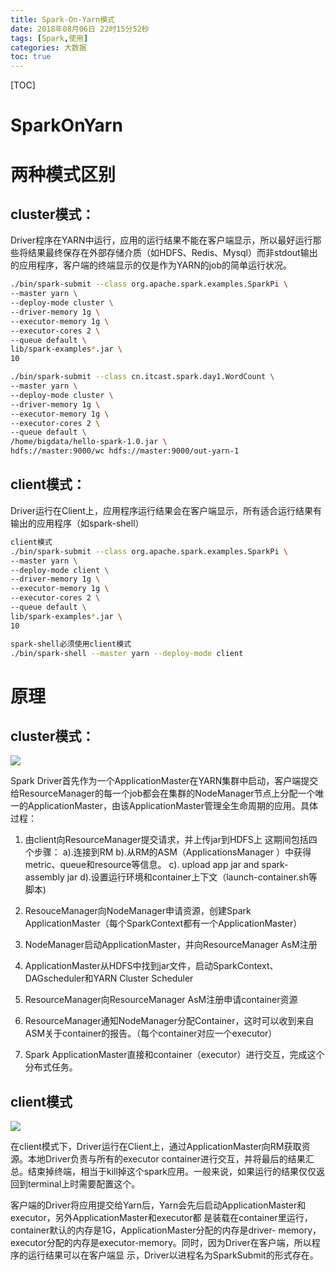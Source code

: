 ```yaml
---
title: Spark-On-Yarn模式
date: 2018年08月06日 22时15分52秒
tags: [Spark,使用]
categories: 大数据
toc: true
---
```


[TOC]

# SparkOnYarn

# 两种模式区别

## cluster模式：

Driver程序在YARN中运行，应用的运行结果不能在客户端显示，所以最好运行那些将结果最终保存在外部存储介质（如HDFS、Redis、Mysql）而非stdout输出的应用程序，客户端的终端显示的仅是作为YARN的job的简单运行状况。

```bash
./bin/spark-submit --class org.apache.spark.examples.SparkPi \
--master yarn \
--deploy-mode cluster \
--driver-memory 1g \
--executor-memory 1g \
--executor-cores 2 \
--queue default \
lib/spark-examples*.jar \
10

./bin/spark-submit --class cn.itcast.spark.day1.WordCount \
--master yarn \
--deploy-mode cluster \
--driver-memory 1g \
--executor-memory 1g \
--executor-cores 2 \
--queue default \
/home/bigdata/hello-spark-1.0.jar \
hdfs://master:9000/wc hdfs://master:9000/out-yarn-1

```

<!-- more --> 

## client模式：

Driver运行在Client上，应用程序运行结果会在客户端显示，所有适合运行结果有输出的应用程序（如spark-shell）

```bash
client模式
./bin/spark-submit --class org.apache.spark.examples.SparkPi \
--master yarn \
--deploy-mode client \
--driver-memory 1g \
--executor-memory 1g \
--executor-cores 2 \
--queue default \
lib/spark-examples*.jar \
10

spark-shell必须使用client模式
./bin/spark-shell --master yarn --deploy-mode client

```



# 原理

## cluster模式：

![](https://ws3.sinaimg.cn/large/006tNbRwgy1fuaxd9man3j31020o60w1.jpg)

Spark Driver首先作为一个ApplicationMaster在YARN集群中启动，客户端提交给ResourceManager的每一个job都会在集群的NodeManager节点上分配一个唯一的ApplicationMaster，由该ApplicationMaster管理全生命周期的应用。具体过程：

1. 由client向ResourceManager提交请求，并上传jar到HDFS上
  这期间包括四个步骤：
  a).连接到RM
  b).从RM的ASM（ApplicationsManager ）中获得metric、queue和resource等信息。
  c). upload app jar and spark-assembly jar
  d).设置运行环境和container上下文（launch-container.sh等脚本)

2. ResouceManager向NodeManager申请资源，创建Spark ApplicationMaster（每个SparkContext都有一个ApplicationMaster）
3. NodeManager启动ApplicationMaster，并向ResourceManager AsM注册
4. ApplicationMaster从HDFS中找到jar文件，启动SparkContext、DAGscheduler和YARN Cluster Scheduler
5. ResourceManager向ResourceManager AsM注册申请container资源
6. ResourceManager通知NodeManager分配Container，这时可以收到来自ASM关于container的报告。（每个container对应一个executor）
7. Spark ApplicationMaster直接和container（executor）进行交互，完成这个分布式任务。

## client模式

![](https://ws2.sinaimg.cn/large/006tNbRwgy1fuaxdd9n3tj310c0jbq5y.jpg)

在client模式下，Driver运行在Client上，通过ApplicationMaster向RM获取资源。本地Driver负责与所有的executor container进行交互，并将最后的结果汇总。结束掉终端，相当于kill掉这个spark应用。一般来说，如果运行的结果仅仅返回到terminal上时需要配置这个。

客户端的Driver将应用提交给Yarn后，Yarn会先后启动ApplicationMaster和executor，另外ApplicationMaster和executor都 是装载在container里运行，container默认的内存是1G，ApplicationMaster分配的内存是driver- memory，executor分配的内存是executor-memory。同时，因为Driver在客户端，所以程序的运行结果可以在客户端显 示，Driver以进程名为SparkSubmit的形式存在。